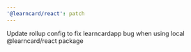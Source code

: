 ```yaml
---
'@learncard/react': patch
---
```


Update rollup config to fix learncardapp bug when using local @learncard/react package
